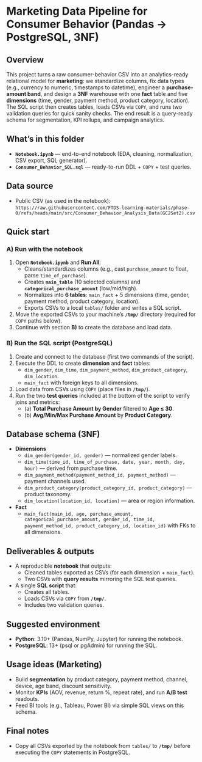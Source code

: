 # **Marketing Data Pipeline for Consumer Behavior (Pandas -> PostgreSQL, 3NF)**

## Overview
This project turns a raw consumer-behavior CSV into an analytics-ready relational model for **marketing**: we standardize columns, fix data types (e.g., currency to numeric, timestamps to datetime), engineer a **purchase-amount band**, and design a **3NF** warehouse with one **fact** table and five **dimensions** (time, gender, payment method, product category, location). The SQL script then creates tables, loads CSVs via `COPY`, and runs two validation queries for quick sanity checks. The end result is a query-ready schema for segmentation, KPI rollups, and campaign analytics.

## What’s in this folder
- **`Notebook.ipynb`** — end-to-end notebook (EDA, cleaning, normalization, CSV export, SQL generator).
- **`Consumer_Behavior_SQL.sql`** — ready-to-run DDL + `COPY` + test queries.

## Data source
- Public CSV (as used in the notebook):  
  `https://raw.githubusercontent.com/FTDS-learning-materials/phase-0/refs/heads/main/src/Consumer_Behavior_Analysis_Data(GC2Set2).csv`

## Quick start

### A) Run with the notebook
1. Open **`Notebook.ipynb`** and **Run All**:
   - Cleans/standardizes columns (e.g., cast `purchase_amount` to float, parse `time_of_purchase`).
   - Creates **`main_table`** (10 selected columns) and **`categorical_purchase_amount`** (low/mid/high).
   - Normalizes into **6 tables**: `main_fact` + 5 dimensions (time, gender, payment method, product category, location).
   - Exports CSVs to a local `tables/` folder and writes a SQL script.
2. Move the exported CSVs to your machine’s **`/tmp/`** directory (required for `COPY` paths below).
3. Continue with section **B)** to create the database and load data.

### B) Run the SQL script (PostgreSQL)
1. Create and connect to the database (first two commands of the script).
2. Execute the DDL to create **dimension** and **fact** tables:  
   - `dim_gender`, `dim_time`, `dim_payment_method`, `dim_product_category`, `dim_location`.
   - `main_fact` with foreign keys to all dimensions.
3. Load data from CSVs using `COPY` (place files in **`/tmp/`**).
4. Run the two **test queries** included at the bottom of the script to verify joins and metrics:  
   - (a) **Total Purchase Amount by Gender** filtered to **Age ≤ 30**.  
   - (b) **Avg/Min/Max Purchase Amount** by **Product Category**.

## Database schema (3NF)
- **Dimensions**
  - `dim_gender(gender_id, gender)` — normalized gender labels.  
  - `dim_time(time_id, time_of_purchase, date, year, month, day, hour)` — derived from purchase time.  
  - `dim_payment_method(payment_method_id, payment_method)` — payment channels used.  
  - `dim_product_category(product_category_id, product_category)` — product taxonomy.  
  - `dim_location(location_id, location)` — area or region information.  
- **Fact**
  - `main_fact(main_id, age, purchase_amount, categorical_purchase_amount, gender_id, time_id, payment_method_id, product_category_id, location_id)` with FKs to all dimensions.

## Deliverables & outputs
- A reproducible **notebook** that outputs:
  - Cleaned tables exported as CSVs (for each dimension + `main_fact`).
  - Two CSVs with **query results** mirroring the SQL test queries.
- A single **SQL script** that:
  - Creates all tables.
  - Loads CSVs via `COPY` from **`/tmp/`**.
  - Includes two validation queries.

## Suggested environment
- **Python**: 3.10+ (Pandas, NumPy, Jupyter) for running the notebook.
- **PostgreSQL**: 13+ (psql or pgAdmin) for running the SQL.

## Usage ideas (Marketing)
- Build **segmentation** by product category, payment method, channel, device, age band, discount sensitivity.
- Monitor **KPIs** (AOV, revenue, return %, repeat rate), and run **A/B test** readouts.
- Feed BI tools (e.g., Tableau, Power BI) via simple SQL views on this schema.

## Final notes
- Copy all CSVs exported by the notebook from `tables/` to **`/tmp/`** before executing the `COPY` statements in PostgreSQL.
